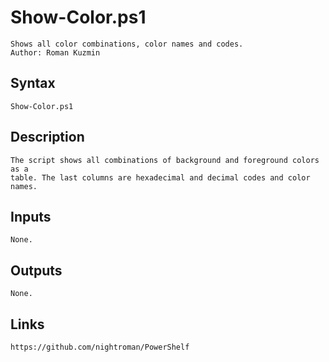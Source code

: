# Show-Color.ps1

```
Shows all color combinations, color names and codes.
Author: Roman Kuzmin
```

## Syntax

```
Show-Color.ps1
```

## Description

```
The script shows all combinations of background and foreground colors as a
table. The last columns are hexadecimal and decimal codes and color names.
```

## Inputs

```
None.
```

## Outputs

```
None.
```

## Links

```
https://github.com/nightroman/PowerShelf
```
